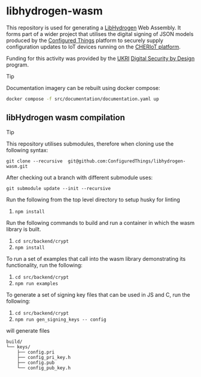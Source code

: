 # libhydrogen-wasm

This repository is used for generating a [LibHydrogen](https://libhydrogen.org) Web Assembly. 
It forms part of a wider project that utilises the digital signing of JSON models produced by the [Configured Things](https://configuredthings.com) platform to securely supply configuration updates to IoT devices running on the [CHERIoT platform](https://cheriot.org). 

Funding for this activity was provided by the [UKRI](https://www.ukri.org) [Digital Security by Design](https://www.dsbd.tech) program.

> [!TIP]
> Documentation imagery can be rebuilt using docker compose:
> ```bash
> docker compose -f src/documentation/documentation.yaml up
> ```

## libHydrogen wasm compilation

>[!TIP]
> This repository utilises submodules, therefore when cloning use the following syntax:
>```
>git clone --recursive  git@github.com:ConfiguredThings/libhydrogen-wasm.git
>```
>
> After checking out a branch with different submodule uses: 
>```
>git submodule update --init --recursive
>```

Run the following from the top level directory to setup husky for linting

1. `npm install`

Run the following commands to build and run a container in which the wasm library is built.

1. `cd src/backend/crypt`
2. `npm install`

To run a set of examples that call into the wasm library demonstrating its functionality, run the following:

1. `cd src/backend/crypt`
2. `npm run examples`
   
To generate a set of signing key files that can be used in JS and C, run the following:

1. `cd src/backend/crypt`
2. `npm run gen_signing_keys -- config`

will generate files
```
build/
└── keys/
    ├── config.pri
    ├── config_pri_key.h
    ├── config.pub
    └── config_pub_key.h
```

